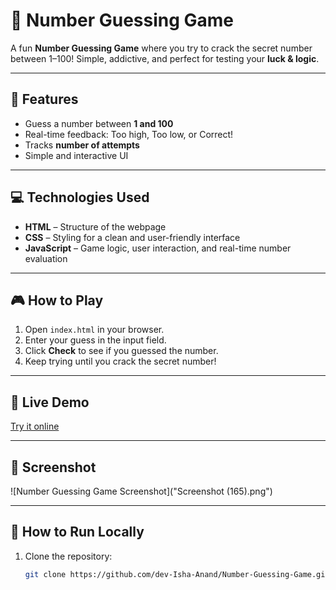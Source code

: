 # 🎯 Number Guessing Game

A fun **Number Guessing Game** where you try to crack the secret number between 1–100! Simple, addictive, and perfect for testing your **luck & logic**.  

---

## 📝 Features

- Guess a number between **1 and 100**  
- Real-time feedback: Too high, Too low, or Correct!  
- Tracks **number of attempts**  
- Simple and interactive UI  

---

## 💻 Technologies Used

- **HTML** – Structure of the webpage  
- **CSS** – Styling for a clean and user-friendly interface  
- **JavaScript** – Game logic, user interaction, and real-time number evaluation  

---

## 🎮 How to Play

1. Open `index.html` in your browser.  
2. Enter your guess in the input field.  
3. Click **Check** to see if you guessed the number.  
4. Keep trying until you crack the secret number!  

---

## 🔗 Live Demo

[Try it online](https://chipper-tulumba-104b37.netlify.app/)  

---

## 📸 Screenshot

![Number Guessing Game Screenshot]("Screenshot (165).png")  
  

---

## 🚀 How to Run Locally

1. Clone the repository:  
   ```bash
   git clone https://github.com/dev-Isha-Anand/Number-Guessing-Game.git
